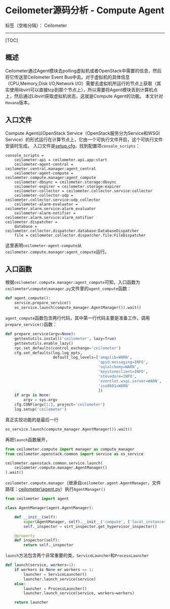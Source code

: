 # Ceilometer源码分析 - Compute Agent

标签（空格分隔）： Ceilometer

---
[TOC]

## 概述
Ceilometer通过Agent模块去polling虚拟机或者OpenStack中需要的信息，然后将它传送至Ceilometer Event Bus中去。对于虚拟机的具体信息（CPU,Memory,Disk I/O,Network I/O）需要去虚拟机所运行的节点上获取（其实使用libvirt可以直接tcp到那个节点上），所以需要将Agent模块丢到计算机点上，然后通过Libvirt获取虚拟机状态，这就是Compute Agent的功能。
本文针对`Havana`版本。

## 入口文件
Compute Agent以OpenStack Service（OpenStack服务分为Service和WSGI Service）的形式运行在计算节点上，它由一个可执行文件开启，这个可执行文件安装时生成。
入口文件是[setup.cfg](http://rnd-github.huawei.com/openstack/ceilometer/blob/havana-eol/setup.cfg)，找到配置项`console_scripts`：

```
console_scripts = 
	ceilometer-api = ceilometer.api.app:start
	ceilometer-agent-central = ceilometer.central.manager:agent_central
	ceilometer-agent-compute = ceilometer.compute.manager:agent_compute
	ceilometer-dbsync = ceilometer.storage:dbsync
	ceilometer-expirer = ceilometer.storage:expirer
	ceilometer-collector = ceilometer.collector.service:collector
	ceilometer-collector-udp = ceilometer.collector.service:udp_collector
	ceilometer-alarm-evaluator = ceilometer.alarm.service:alarm_evaluator
	ceilometer-alarm-notifier = ceilometer.alarm.service:alarm_notifier
ceilometer.dispatcher = 
	database = ceilometer.collector.dispatcher.database:DatabaseDispatcher
	file = ceilometer.collector.dispatcher.file:FileDispatcher
```
这里表明`ceilometer-agent-compute`从`ceilometer.compute.manager:agent_compute`运行。

## 入口函数
根据`ceilometer.compute.manager:agent_compute`可知，入口函数为`ceilometer\compute\manager.py`文件里的`agent_compute`函数：

```python
def agent_compute():
    service.prepare_service()
    os_service.launch(compute_manager.AgentManager()).wait()
```
`agent_compute`函数包含两行代码，其中第一行代码主要是准备工作，调用`prepare_service()`函数：

```python
def prepare_service(argv=None):
    gettextutils.install('ceilometer', lazy=True)
    gettextutils.enable_lazy()
    rpc.set_defaults(control_exchange='ceilometer')
    cfg.set_defaults(log.log_opts,
                     default_log_levels=['amqplib=WARN',
                                         'qpid.messaging=INFO',
                                         'sqlalchemy=WARN',
                                         'keystoneclient=INFO',
                                         'stevedore=INFO',
                                         'eventlet.wsgi.server=WARN',
                                         'iso8601=WARN'
                                         ])
    if argv is None:
        argv = sys.argv
    cfg.CONF(argv[1:], project='ceilometer')
    log.setup('ceilometer')
```

真正实现功能的是最后一行

```python
os_service.launch(compute_manager.AgentManager()).wait()
```

再把`launch`函数展开，

```python
from ceilometer.compute import manager as compute_manager
from ceilometer.openstack.common import service as os_service

ceilometer.openstack.common.service.launch(
    ceilometer.compute.manager.AgentManager()
).wait()
```

`ceilometer.compute.manager`（继承自`ceilometer.agent.AgentManager`，文件路径：[ceilometer\agent.py](http://rnd-github.huawei.com/openstack/ceilometer/blob/havana-eol/ceilometer/agent.py)）执行`AgentManager()`

```python
from ceilometer import agent

class AgentManager(agent.AgentManager):

    def __init__(self):
        super(AgentManager, self).__init__('compute', ['local_instances'])
        self._inspector = virt_inspector.get_hypervisor_inspector()

    @property
    def inspector(self):
        return self._inspector
```

`launch`方法包含两个非常重要的类，`ServiceLauncher`和`ProcessLauncher`

```python
def launch(service, workers=1):
    if workers is None or workers == 1:
        launcher = ServiceLauncher()
        launcher.launch_service(service)
    else:
        launcher = ProcessLauncher()
        launcher.launch_service(service, workers=workers)

    return launcher
```

